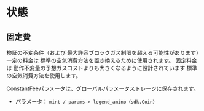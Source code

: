 # 状態

## 固定費

検証の不変条件（および
最大許容ブロックガス制限を超える可能性があります）一定の料金は
標準の空気消費方法を置き換えるために使用されます。 固定料金は
動作不変量の予想ガスコストよりも大きくなるように設計されています
標準の空気消費方法を使用します。

ConstantFeeパラメータは、グローバルパラメータストレージに保存されます。

- パラメータ： `mint / params-> legend_amino（sdk.Coin）`